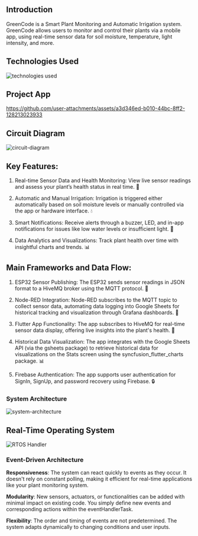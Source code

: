 ## Introduction
GreenCode is a Smart Plant Monitoring and Automatic Irrigation system. GreenCode allows users to monitor and control their plants via a mobile app, using real-time sensor data for soil moisture, temperature, light intensity, and more.

## Technologies Used
![technologies used](https://github.com/user-attachments/assets/41a38798-1c56-46cd-a053-f62158d0394e)


## Project App


https://github.com/user-attachments/assets/a3d346ed-b010-44bc-8ff2-128213023933

## Circuit Diagram

![circuit-diagram](https://github.com/user-attachments/assets/f0f93c19-e92d-4b4b-8f23-159d4d0b57ad)

## Key Features:
 1. Real-time Sensor Data and Health Monitoring: View live sensor readings and assess your plant’s health status in real time. 🌱

 2. Automatic and Manual Irrigation: Irrigation is triggered either automatically based on soil moisture levels or manually controlled via the app or hardware interface. 💧

 3. Smart Notifications: Receive alerts through a buzzer, LED, and in-app notifications for issues like low water levels or insufficient light. 🔔

 4. Data Analytics and Visualizations: Track plant health over time with insightful charts and trends. 📊

## Main Frameworks and Data Flow:

 1. ESP32 Sensor Publishing: The ESP32 sends sensor readings in JSON format to a HiveMQ broker using the MQTT protocol. 📡

 2. Node-RED Integration: Node-RED subscribes to the MQTT topic to collect sensor data, automating data logging into Google Sheets for historical tracking and visualization through Grafana dashboards. 🔗

 3. Flutter App Functionality: The app subscribes to HiveMQ for real-time sensor data display, offering live insights into the plant's health. 📱

 4. Historical Data Visualization: The app integrates with the Google Sheets API (via the gsheets package) to retrieve historical data for visualizations on the Stats screen using the syncfusion_flutter_charts package. 📊

 5. Firebase Authentication: The app supports user authentication for SignIn, SignUp, and password recovery using Firebase. 🔒

### System Architecture
![system-architecture](https://github.com/user-attachments/assets/5ac4537c-0394-4232-9814-5e9a39804af6)


## Real-Time Operating System
![RTOS Handler](https://github.com/user-attachments/assets/7a623395-eaf4-4870-aa36-775d0419be35)

### Event-Driven Architecture

**Responsiveness**: The system can react quickly to events as they occur. It doesn't rely on constant polling, making it efficient for real-time applications like your plant monitoring system.

**Modularity**: New sensors, actuators, or functionalities can be added with minimal impact on existing code. You simply define new events and corresponding actions within the eventHandlerTask.

**Flexibility**: The order and timing of events are not predetermined. The system adapts dynamically to changing conditions and user inputs.
